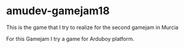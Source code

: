 # amudev-gamejam18
This is the game that I try to realize for the second gamejam in Murcia

For this Gamejam I try a game for Arduboy platform.

